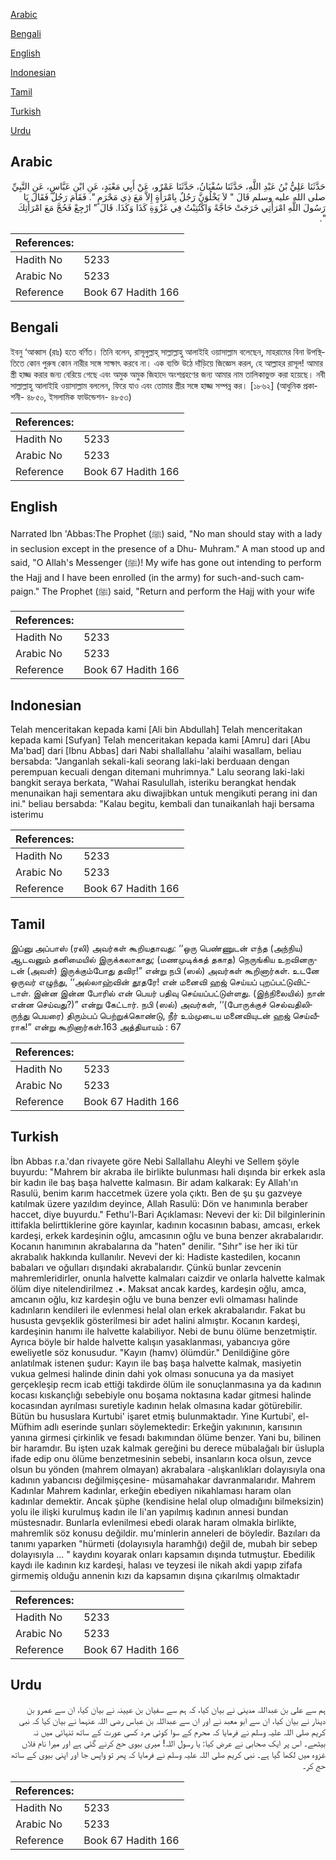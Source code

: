 [Arabic](#arabic)

[Bengali](#bengali)

[English](#english)

[Indonesian](#indonesian)

[Tamil](#tamil)

[Turkish](#turkish)

[Urdu](#urdu)

## Arabic


<div dir="rtl" lang="ar" style={{fontSize:'larger',backgroundColor:'#f8f9fa',padding:20}}>
حَدَّثَنَا عَلِيُّ بْنُ عَبْدِ اللَّهِ، حَدَّثَنَا سُفْيَانُ، حَدَّثَنَا عَمْرٌو، عَنْ أَبِي مَعْبَدٍ، عَنِ ابْنِ عَبَّاسٍ، عَنِ النَّبِيِّ صلى الله عليه وسلم قَالَ ‏"‏ لاَ يَخْلُوَنَّ رَجُلٌ بِامْرَأَةٍ إِلاَّ مَعَ ذِي مَحْرَمٍ ‏"‏‏.‏ فَقَامَ رَجُلٌ فَقَالَ يَا رَسُولَ اللَّهِ امْرَأَتِي خَرَجَتْ حَاجَّةً وَاكْتُتِبْتُ فِي غَزْوَةِ كَذَا وَكَذَا‏.‏ قَالَ ‏"‏ ارْجِعْ فَحُجَّ مَعَ امْرَأَتِكَ ‏"‏‏.‏
</div>
<div style={{backgroundColor:'#f8f9fa',padding:20, marginBottom: 10}}><table> <thead> <tr> <th>References:</th> <th></th> </tr> </thead> <tbody><tr><td>Hadith No</td><td>5233</td></tr><tr><td>Arabic No</td><td>5233</td></tr><tr><td>Reference</td><td>Book 67 Hadith 166</td></tr></tbody></table></div>

## Bengali


<div dir="ltr" lang="bn" style={{fontSize:'larger',backgroundColor:'#f8f9fa',padding:20}}>
ইবনু ‘আব্বাস (রাঃ) হতে বর্ণিত। তিনি বলেন, রাসূলুল্লাহ্ সাল্লাল্লাহু আলাইহি ওয়াসাল্লাম বলেছেন, মাহরামের বিনা উপস্থিতিতে কোন পুরুষ কোন নারীর সঙ্গে সাক্ষাৎ করবে না। এক ব্যক্তি উঠে দাঁড়িয়ে জিজ্ঞেস করল, হে আল্লাহর রাসূল! আমার স্ত্রী হাজ্জ করার জন্য বেরিয়ে গেছে এবং অমুক অমুক জিহাদে অংশগ্রহণের জন্য আমার নাম তালিকাভুক্ত করা হয়েছে। নবী সাল্লাল্লাহু আলাইহি ওয়াসাল্লাম বললেন, ফিরে যাও এবং তোমার স্ত্রীর সঙ্গে হাজ্জ সম্পন্ন কর। [১৮৬২] (আধুনিক প্রকাশনী- ৪৮৫০, ইসলামিক ফাউন্ডেশন- ৪৮৫৩)
</div>
<div style={{backgroundColor:'#f8f9fa',padding:20, marginBottom: 10}}><table> <thead> <tr> <th>References:</th> <th></th> </tr> </thead> <tbody><tr><td>Hadith No</td><td>5233</td></tr><tr><td>Arabic No</td><td>5233</td></tr><tr><td>Reference</td><td>Book 67 Hadith 166</td></tr></tbody></table></div>

## English


<div dir="ltr" lang="en" style={{fontSize:'larger',backgroundColor:'#f8f9fa',padding:20}}>
Narrated Ibn 'Abbas:The Prophet (ﷺ) said, "No man should stay with a lady in seclusion except in the presence of a Dhu- Muhram." A man stood up and said, "O Allah's Messenger (ﷺ)! My wife has gone out intending to perform the Hajj and I have been enrolled (in the army) for such-and-such campaign." The Prophet (ﷺ) said, "Return and perform the Hajj with your wife
</div>
<div style={{backgroundColor:'#f8f9fa',padding:20, marginBottom: 10}}><table> <thead> <tr> <th>References:</th> <th></th> </tr> </thead> <tbody><tr><td>Hadith No</td><td>5233</td></tr><tr><td>Arabic No</td><td>5233</td></tr><tr><td>Reference</td><td>Book 67 Hadith 166</td></tr></tbody></table></div>

## Indonesian


<div dir="ltr" lang="id" style={{fontSize:'larger',backgroundColor:'#f8f9fa',padding:20}}>
Telah menceritakan kepada kami [Ali bin Abdullah] Telah menceritakan kepada kami [Sufyan] Telah menceritakan kepada kami [Amru] dari [Abu Ma'bad] dari [Ibnu Abbas] dari Nabi shallallahu 'alaihi wasallam, beliau bersabda: "Janganlah sekali-kali seorang laki-laki berduaan dengan perempuan kecuali dengan ditemani muhrimnya." Lalu seorang laki-laki bangkit seraya berkata, "Wahai Rasulullah, isteriku berangkat hendak menunaikan haji sementara aku diwajibkan untuk mengikuti perang ini dan ini." beliau bersabda: "Kalau begitu, kembali dan tunaikanlah haji bersama isterimu
</div>
<div style={{backgroundColor:'#f8f9fa',padding:20, marginBottom: 10}}><table> <thead> <tr> <th>References:</th> <th></th> </tr> </thead> <tbody><tr><td>Hadith No</td><td>5233</td></tr><tr><td>Arabic No</td><td>5233</td></tr><tr><td>Reference</td><td>Book 67 Hadith 166</td></tr></tbody></table></div>

## Tamil


<div dir="ltr" lang="ta" style={{fontSize:'larger',backgroundColor:'#f8f9fa',padding:20}}>
இப்னு அப்பாஸ் (ரலி) அவர்கள் கூறியதாவது: ‘‘ஒரு பெண்ணுடன் எந்த (அந்நிய) ஆடவனும் தனிமையில் இருக்கலாகாது; (மணமுடிக்கத் தகாத) நெருங்கிய உறவினருடன் (அவள்) இருக்கும்போது தவிர!” என்று நபி (ஸல்) அவர்கள் கூறினார்கள். உடனே ஒருவர் எழுந்து, ‘‘அல்லாஹ்வின் தூதரே! என் மனைவி ஹஜ் செய்யப் புறப்பட்டுவிட்டாள். இன்ன இன்ன போரில் என் பெயர் பதிவு செய்யப்பட்டுள்ளது. (இந்நிலையில்) நான் என்ன செய்வது?)” என்று கேட்டார். நபி (ஸல்) அவர்கள், ‘‘(போருக்குச் செல்வதிலிருந்து பெயரை) திரும்பப் பெற்றுக்கொண்டு, நீர் உம்முடைய மனைவியுடன் ஹஜ் செய்வீராக!” என்று கூறினார்கள்.163 அத்தியாயம் : 67
</div>
<div style={{backgroundColor:'#f8f9fa',padding:20, marginBottom: 10}}><table> <thead> <tr> <th>References:</th> <th></th> </tr> </thead> <tbody><tr><td>Hadith No</td><td>5233</td></tr><tr><td>Arabic No</td><td>5233</td></tr><tr><td>Reference</td><td>Book 67 Hadith 166</td></tr></tbody></table></div>

## Turkish


<div dir="ltr" lang="tr" style={{fontSize:'larger',backgroundColor:'#f8f9fa',padding:20}}>
İbn Abbas r.a.'dan rivayete göre Nebi Sallallahu Aleyhi ve Sellem şöyle buyurdu: "Mahrem bir akraba ile birlikte bulunması hali dışında bir erkek asla bir kadın ile baş başa halvette kalmasın. Bir adam kalkarak: Ey Allah'ın Rasulü, benim karım haccetmek üzere yola çıktı. Ben de şu şu gazveye katılmak üzere yazıldım deyince, Allah Rasulü: Dön ve hanımınla beraber haccet, diye buyurdu." Fethu'l-Bari Açıklaması: Nevevi der ki: Dil bilginlerinin ittifakla belirttiklerine göre kayınlar, kadının kocasının babası, amcası, erkek kardeşi, erkek kardeşinin oğlu, amcasının oğlu ve buna benzer akrabalarıdır. Kocanın hanımının akrabalarına da "haten" denilir. "Sıhr" ise her iki tür akrabalık hakkında kullanılır. Nevevi der ki: Hadiste kastedilen, kocanın babaları ve oğulları dışındaki akrabalarıdır. Çünkü bunlar zevcenin mahremleridirler, onunla halvette kalmaları caizdir ve onlarla halvette kalmak ölüm diye nitelendirilmez .•. Maksat ancak kardeş, kardeşin oğlu, amca, amcanın oğlu, kız kardeşin oğlu ve buna benzer evli olmaması halinde kadınların kendileri ile evlenmesi helal olan erkek akrabalarıdır. Fakat bu hususta gevşeklik gösterilmesi bir adet halini almıştır. Kocanın kardeşi, kardeşinin hanımı ile halvette kalabiliyor. Nebi de bunu ölüme benzetmiştir. Ayrıca böyle bir halde halvette kalışın yasaklanması, yabancıya göre eweliyetIe söz konusudur. "Kayın (hamv) ölümdür." Denildiğine göre anlatılmak istenen şudur: Kayın ile baş başa halvette kalmak, masiyetin vukua gelmesi halinde dinin dahi yok olması sonucuna ya da masiyet gerçekleşip recm icab ettiği takdirde ölüm ile sonuçlanmasına ya da kadının kocası kıskançlığı sebebiyle onu boşama noktasına kadar gitmesi halinde kocasından ayrılması suretiyle kadının helak olmasına kadar götürebilir. Bütün bu hususlara Kurtubi' işaret etmiş bulunmaktadır. Yine Kurtubi', el-Müfhim adlı eserinde şunları söylemektedir: Erkeğin yakınının, karısının yanına girmesi çirkinlik ve fesadı bakımından ölüme benzer. Yani bu, bilinen bir haramdır. Bu işten uzak kalmak gereğini bu derece mübalağalı bir üslupla ifade edip onu ölüme benzetmesinin sebebi, insanların koca olsun, zevce olsun bu yönden (mahrem olmayan) akrabalara -alışkanlıkları dolayısıyla ona kadının yabancısı değilmişçesine- müsamahakar davranmalarıdır. Mahrem Kadınlar Mahrem kadınlar, erkeğin ebediyen nikahlaması haram olan kadınlar demektir. Ancak şüphe (kendisine helal olup olmadığını bilmeksizin) yolu ile ilişki kurulmuş kadın ile Ii'an yapılmış kadının annesi bundan müstesnadır. Bunlarla evlenilmesi ebedi olarak haram olmakla birlikte, mahremlik söz konusu değildir. mu'minlerin anneleri de böyledir. Bazıları da tanımı yaparken "hürmeti (dolayısıyla haramhğı) değil de, mubah bir sebep dolayısıyla ... " kaydını koyarak onları kapsamın dışında tutmuştur. Ebedilik kaydı ile kadının kız kardeşi, halası ve teyzesi ile nikah akdi yapıp zifafa girmemiş olduğu annenin kızı da kapsamın dışına çıkarılmış olmaktadır
</div>
<div style={{backgroundColor:'#f8f9fa',padding:20, marginBottom: 10}}><table> <thead> <tr> <th>References:</th> <th></th> </tr> </thead> <tbody><tr><td>Hadith No</td><td>5233</td></tr><tr><td>Arabic No</td><td>5233</td></tr><tr><td>Reference</td><td>Book 67 Hadith 166</td></tr></tbody></table></div>

## Urdu


<div dir="rtl" lang="ur" style={{fontSize:'larger',backgroundColor:'#f8f9fa',padding:20}}>
ہم سے علی بن عبداللہ مدینی نے بیان کیا، کہ ہم سے سفیان بن عیینہ نے بیان کیا، ان سے عمرو بن دینار نے بیان کیا، ان سے ابو معبد نے اور ان سے عبداللہ بن عباس رضی اللہ عنہما نے بیان کیا کہ نبی کریم صلی اللہ علیہ وسلم نے فرمایا کہ محرم کے سوا کوئی مرد کسی عورت کے ساتھ تنہائی میں نہ بیٹھے۔ اس پر ایک صحابی نے عرض کیا: یا رسول اللہ! میری بیوی حج کرنے گئی ہے اور میرا نام فلاں غزوہ میں لکھا گیا ہے۔ نبی کریم صلی اللہ علیہ وسلم نے فرمایا کہ پھر تو واپس جا اور اپنی بیوی کے ساتھ حج کر۔
</div>
<div style={{backgroundColor:'#f8f9fa',padding:20, marginBottom: 10}}><table> <thead> <tr> <th>References:</th> <th></th> </tr> </thead> <tbody><tr><td>Hadith No</td><td>5233</td></tr><tr><td>Arabic No</td><td>5233</td></tr><tr><td>Reference</td><td>Book 67 Hadith 166</td></tr></tbody></table></div>